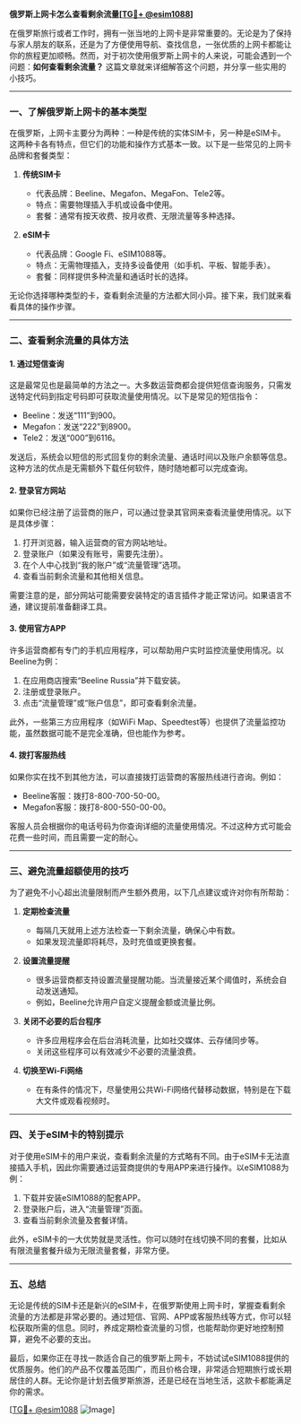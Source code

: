 **俄罗斯上网卡怎么查看剩余流量[[TG💪+ @esim1088](https://t.me/s/esim1088)]**

在俄罗斯旅行或者工作时，拥有一张当地的上网卡是非常重要的。无论是为了保持与家人朋友的联系，还是为了方便使用导航、查找信息，一张优质的上网卡都能让你的旅程更加顺畅。然而，对于初次使用俄罗斯上网卡的人来说，可能会遇到一个问题：**如何查看剩余流量？** 这篇文章就来详细解答这个问题，并分享一些实用的小技巧。

---

### **一、了解俄罗斯上网卡的基本类型**

在俄罗斯，上网卡主要分为两种：一种是传统的实体SIM卡，另一种是eSIM卡。这两种卡各有特点，但它们的功能和操作方式基本一致。以下是一些常见的上网卡品牌和套餐类型：

1. **传统SIM卡**
   - 代表品牌：Beeline、Megafon、MegaFon、Tele2等。
   - 特点：需要物理插入手机或设备中使用。
   - 套餐：通常有按天收费、按月收费、无限流量等多种选择。

2. **eSIM卡**
   - 代表品牌：Google Fi、eSIM1088等。
   - 特点：无需物理插入，支持多设备使用（如手机、平板、智能手表）。
   - 套餐：同样提供多种流量和通话时长的选择。

无论你选择哪种类型的卡，查看剩余流量的方法都大同小异。接下来，我们就来看看具体的操作步骤。

---

### **二、查看剩余流量的具体方法**

#### **1. 通过短信查询**
这是最常见也是最简单的方法之一。大多数运营商都会提供短信查询服务，只需发送特定代码到指定号码即可获取流量使用情况。以下是常见的短信指令：

- Beeline：发送“111”到900。
- Megafon：发送“222”到8900。
- Tele2：发送“000”到6116。

发送后，系统会以短信的形式回复你的剩余流量、通话时间以及账户余额等信息。这种方法的优点是无需额外下载任何软件，随时随地都可以完成查询。

#### **2. 登录官方网站**
如果你已经注册了运营商的账户，可以通过登录其官网来查看流量使用情况。以下是具体步骤：

1. 打开浏览器，输入运营商的官方网站地址。
2. 登录账户（如果没有账号，需要先注册）。
3. 在个人中心找到“我的账户”或“流量管理”选项。
4. 查看当前剩余流量和其他相关信息。

需要注意的是，部分网站可能需要安装特定的语言插件才能正常访问。如果语言不通，建议提前准备翻译工具。

#### **3. 使用官方APP**
许多运营商都有专门的手机应用程序，可以帮助用户实时监控流量使用情况。以Beeline为例：

1. 在应用商店搜索“Beeline Russia”并下载安装。
2. 注册或登录账户。
3. 点击“流量管理”或“账户信息”，即可查看剩余流量。

此外，一些第三方应用程序（如WiFi Map、Speedtest等）也提供了流量监控功能，虽然数据可能不是完全准确，但也能作为参考。

#### **4. 拨打客服热线**
如果你实在找不到其他方法，可以直接拨打运营商的客服热线进行咨询。例如：

- Beeline客服：拨打8-800-700-50-00。
- Megafon客服：拨打8-800-550-00-00。

客服人员会根据你的电话号码为你查询详细的流量使用情况。不过这种方式可能会花费一些时间，而且需要一定的耐心。

---

### **三、避免流量超额使用的技巧**

为了避免不小心超出流量限制而产生额外费用，以下几点建议或许对你有所帮助：

1. **定期检查流量**
   - 每隔几天就用上述方法检查一下剩余流量，确保心中有数。
   - 如果发现流量即将耗尽，及时充值或更换套餐。

2. **设置流量提醒**
   - 很多运营商都支持设置流量提醒功能。当流量接近某个阈值时，系统会自动发送通知。
   - 例如，Beeline允许用户自定义提醒金额或流量比例。

3. **关闭不必要的后台程序**
   - 许多应用程序会在后台消耗流量，比如社交媒体、云存储同步等。
   - 关闭这些程序可以有效减少不必要的流量浪费。

4. **切换至Wi-Fi网络**
   - 在有条件的情况下，尽量使用公共Wi-Fi网络代替移动数据，特别是在下载大文件或观看视频时。

---

### **四、关于eSIM卡的特别提示**

对于使用eSIM卡的用户来说，查看剩余流量的方式略有不同。由于eSIM卡无法直接插入手机，因此你需要通过运营商提供的专用APP来进行操作。以eSIM1088为例：

1. 下载并安装eSIM1088的配套APP。
2. 登录账户后，进入“流量管理”页面。
3. 查看当前剩余流量及套餐详情。

此外，eSIM卡的一大优势就是灵活性。你可以随时在线切换不同的套餐，比如从有限流量套餐升级为无限流量套餐，非常方便。

---

### **五、总结**

无论是传统的SIM卡还是新兴的eSIM卡，在俄罗斯使用上网卡时，掌握查看剩余流量的方法都是非常必要的。通过短信、官网、APP或客服热线等方式，你可以轻松获取所需的信息。同时，养成定期检查流量的习惯，也能帮助你更好地控制预算，避免不必要的支出。

最后，如果你正在寻找一款适合自己的俄罗斯上网卡，不妨试试eSIM1088提供的优质服务。他们的产品不仅覆盖范围广，而且价格合理，非常适合短期旅行或长期居住的人群。无论你是计划去俄罗斯旅游，还是已经在当地生活，这款卡都能满足你的需求。

[[TG💪+ @esim1088](https://t.me/s/esim1088) ![Image](https://i.postimg.cc/4NQfJmqS/Snipaste-2025-05-13-00-14-12.png)]